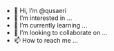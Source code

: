 - 👋 Hi, I’m @qusaeri
- 👀 I’m interested in ...
- 🌱 I’m currently learning ...
- 💞️ I’m looking to collaborate on ...
- 📫 How to reach me ...

<!---
qusaeri/qusaeri is a ✨ special ✨ repository because its `README.md` (this file) appears on your GitHub profile.
You can click the Preview link to take a look at your changes.
--->
